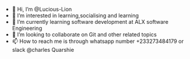 - 👋 Hi, I’m @Lucious-Lion
- 👀 I’m interested in learning,socialising and learning
- 🌱 I’m currently learning software development at ALX software Engineering
- 💞️ I’m looking to collaborate on Git and other related topics
- 📫 How to reach me is through whatsapp number +233273484179 or slack @charles Quarshie 

<!---
Lucious-Lion/Lucious-Lion is a ✨ special ✨ repository because its `README.md` (this file) appears on your GitHub profile.
You can click the Preview link to take a look at your changes.
--->
